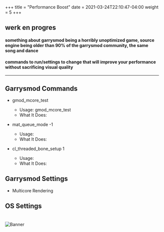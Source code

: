 +++
title = "Performance Boost"
date =  2021-03-24T22:10:47-04:00
weight = 5
+++

## werk en progres

#### something about garrysmod being a horribly unoptimized game, source engine being older than 90% of the garrysmod community, the same song and dance

#### commands to run/settings to change that will improve your performance without sacrificing visual quality

--- 

## Garrysmod Commands
- gmod_mcore_test
    + Usage: gmod_mcore_test <number of CPU cores>
    + What It Does:

- mat_queue_mode -1 
    + Usage:
    + What It Does: 

- cl_threaded_bone_setup 1
    + Usage:
    + What It Does:


## Garrysmod Settings
- Multicore Rendering

## OS Settings

#
![Banner](/images/fishy.gif)